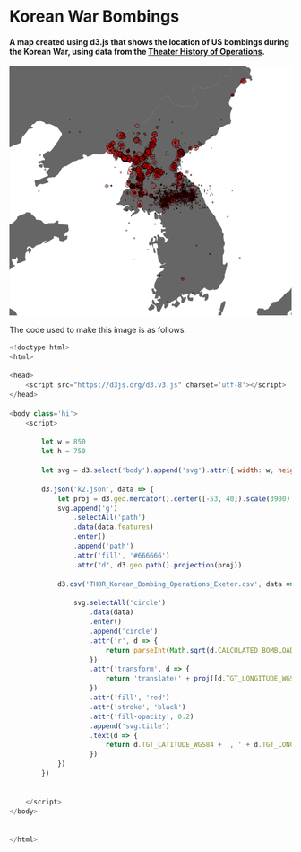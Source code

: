 # Korean War Bombings
#### A map created using d3.js that shows the location of US bombings during the Korean War, using data from the [Theater History of Operations](https://data.world/datamil/korean-war-thor-data).


![Korean War Bombings](Korean-War-Bombings.png)


The code used to make this image is as follows:

```javascript
<!doctype html>
<html>

<head>
    <script src="https://d3js.org/d3.v3.js" charset='utf-8'></script>
</head>

<body class='hi'>
    <script>

        let w = 850
        let h = 750

        let svg = d3.select('body').append('svg').attr({ width: w, height: h })

        d3.json('k2.json', data => {
            let proj = d3.geo.mercator().center([-53, 40]).scale(3900).rotate([-180, 0])
            svg.append('g')
                .selectAll('path')
                .data(data.features)
                .enter()
                .append('path')
                .attr('fill', '#666666')
                .attr("d", d3.geo.path().projection(proj))

            d3.csv('THOR_Korean_Bombing_Operations_Exeter.csv', data => {

                svg.selectAll('circle')
                    .data(data)
                    .enter()
                    .append('circle')
                    .attr('r', d => {
                        return parseInt(Math.sqrt(d.CALCULATED_BOMBLOAD_LBS) * .02)
                    })
                    .attr('transform', d => {
                        return 'translate(' + proj([d.TGT_LONGITUDE_WGS84.slice(0, -1), d.TGT_LATITUDE_WGS84.slice(0, -1)]) + ')'
                    })
                    .attr('fill', 'red')
                    .attr('stroke', 'black')
                    .attr('fill-opacity', 0.2)
                    .append('svg:title')
                    .text(d => {
                        return d.TGT_LATITUDE_WGS84 + ', ' + d.TGT_LONGITUDE_WGS84
                    })
            })
        })


    </script>
</body>


</html>
```
